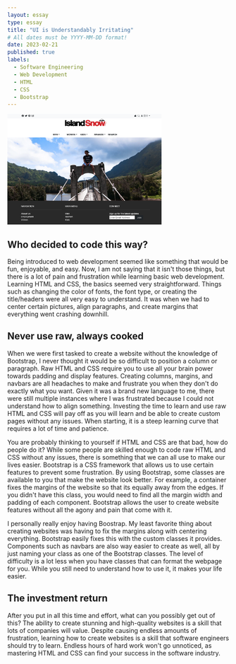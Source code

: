 ```yaml
---
layout: essay
type: essay
title: "UI is Understandably Irritating"
# All dates must be YYYY-MM-DD format!
date: 2023-02-21
published: true
labels:
  - Software Engineering
  - Web Development
  - HTML
  - CSS
  - Bootstrap
---
```



<img width="350px" height = "250px" class="rounded float-start pe-4" src="../img/websnow.png" >


## **Who decided to code this way?**

Being introduced to web development seemed like something that would be fun, enjoyable, and easy. Now, I am not saying that it isn't those things, but there is a lot of pain and frustration while learning basic web development. Learning HTML and CSS, the basics seemed very straightforward. Things such as changing the color of fonts, the font type, or creating the title/headers were all very easy to understand. It was when we had to center certain pictures, align paragraphs, and create margins that everything went crashing downhill.

## **Never use raw, always cooked**

When we were first tasked to create a website without the knowledge of Bootstrap, I never thought it would be so difficult to position a column or paragraph. Raw HTML and CSS require you to use all your brain power towards padding and display features. Creating columns, margins, and navbars are all headaches to make and frustrate you when they don't do exactly what you want. Given it was a brand new language to me, there were still multiple instances where I was frustrated because I could not understand how to align something. Investing the time to learn and use raw HTML and CSS will pay off as you will learn and be able to create custom pages without any issues. When starting, it is a steep learning curve that requires a lot of time and patience.

You are probably thinking to yourself if HTML and CSS are that bad, how do people do it? While some people are skilled enough to code raw HTML and CSS without any issues, there is something that we can all use to make our lives easier. Bootstrap is a CSS framework that allows us to use certain features to prevent some frustration. By using Bootstrap, some classes are available to you that make the website look better. For example, a container fixes the margins of the website so that its equally away from the edges. If you didn't have this class, you would need to find all the margin width and padding of each component. Bootstrap allows the user to create website features without all the agony and pain that come with it.

I personally really enjoy having Boostrap. My least favorite thing about creating websites was having to fix the margins along with centering everything. Bootstrap easily fixes this with the custom classes it provides. Components such as navbars are also way easier to create as well, all by just naming your class as one of the Bootstrap classes. The level of difficulty is a lot less when you have classes that can format the webpage for you. While you still need to understand how to use it, it makes your life easier.

## **The investment return**

After you put in all this time and effort, what can you possibly get out of this? The ability to create stunning and high-quality websites is a skill that lots of companies will value. Despite causing endless amounts of frustration, learning how to create websites is a skill that software engineers should try to learn. Endless hours of hard work won't go unnoticed, as mastering HTML and CSS can find your success in the software industry.



